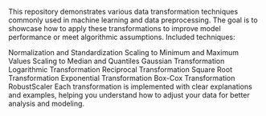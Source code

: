 This repository demonstrates various data transformation techniques commonly used in machine learning and data preprocessing. The goal is to showcase how to apply these transformations to improve model performance or meet algorithmic assumptions. Included techniques:

Normalization and Standardization
Scaling to Minimum and Maximum Values
Scaling to Median and Quantiles
Gaussian Transformation
Logarithmic Transformation
Reciprocal Transformation
Square Root Transformation
Exponential Transformation
Box-Cox Transformation
RobustScaler
Each transformation is implemented with clear explanations and examples, helping you understand how to adjust your data for better analysis and modeling.

